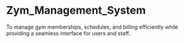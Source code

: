 # Zym_Management_System
 To manage gym memberships, schedules, and billing efficiently while providing a seamless interface for users and staff.
